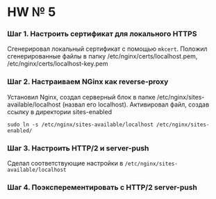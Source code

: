 # HW № 5

### Шаг 1. Настроить сертификат для локального HTTPS

Сгенерировал локальный сертификат с помощью `mkcert`.
Положил сгенерированные файлы в папку /etc/nginx/certs/localhost.pem, /etc/nginx/certs/localhost-key.pem

### Шаг 2. Настраиваем NGinx как reverse-proxy

Установил Nginx, создал серверный блок в папке /etc/nginx/sites-available/localhost (назвал его localhost).
Активировал файл, создав ссылку в директории sites-enabled

`sudo ln -s /etc/nginx/sites-available/localhost /etc/nginx/sites-enabled/`

### Шаг 3. Настроить HTTP/2 и server-push

Сделал соответствующие настройки в `/etc/nginx/sites-available/localhost`

### Шаг 4. Поэксперементировать с HTTP/2 server-push
